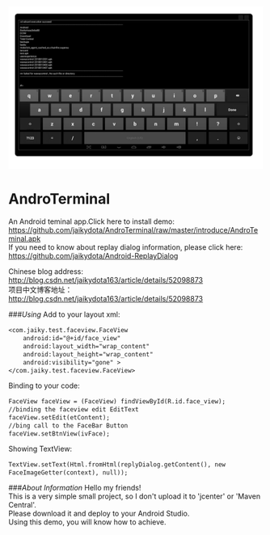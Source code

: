 ![png](https://github.com/jaikydota/AndroTerminal/blob/master/introduce/ui.png)  


# AndroTerminal
An Android teminal app.Click here to install demo: https://github.com/jaikydota/AndroTerminal/raw/master/introduce/AndroTeminal.apk<br>
If you need to know about replay dialog information, please click here: https://github.com/jaikydota/Android-ReplayDialog<br>

Chinese blog address: http://blog.csdn.net/jaikydota163/article/details/52098873<br>
项目中文博客地址：http://blog.csdn.net/jaikydota163/article/details/52098873<br>

###*Using*
Add to your layout xml:
```
<com.jaiky.test.faceview.FaceView
    android:id="@+id/face_view"
    android:layout_width="wrap_content"
    android:layout_height="wrap_content"
    android:visibility="gone" >
</com.jaiky.test.faceview.FaceView>
```

Binding to your code:
```
FaceView faceView = (FaceView) findViewById(R.id.face_view);
//binding the faceview edit EditText
faceView.setEdit(etContent);
//bing call to the FaceBar Button
faceView.setBtnView(ivFace);
```

Showing TextView:
```
TextView.setText(Html.fromHtml(replyDialog.getContent(), new FaceImageGetter(context), null));
```

###*About Information*
Hello my friends!<br>
This is a very simple small project, so I don't upload it to 'jcenter' or 'Maven Central'.<br>
Please download it and deploy to your Android Studio.<br>
Using this demo, you will know how to achieve.<br>

